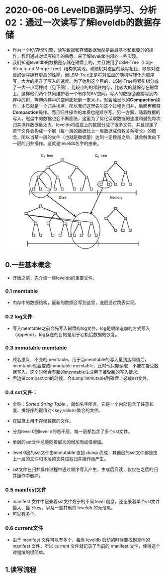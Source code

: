 # 2020-06-06 LevelDB源码学习、分析02：通过一次读写了解leveldb的数据存储

* 作为一个KV存储引擎，读写数据和存储数据当然是最最基本和重要的的操作。我们通过对读写操作的熟悉，来了解leveldb内部的一些实现。
* 我们知道leveldb的数据是存储在磁盘上的，并且使用了LSM-Tree（Log-Structured Merge-Tree）结构来实现。和随机对磁盘的读写相比，顺序对磁盘的读写拥有更高的性能，而LSM-Tree正是将对磁盘的随机写转化为顺序写，大大的提升了写入的速度。为了达到这个目的，LSM-Tree将索引树分成了一大一小两棵树（见下图），比较小的的常驻内存，比较大的就保存在磁盘上。这样他们两个共同维护着一个有序的KV空间。写入的数据会直接写到内存中的树，等待内存中的空间膨胀到一定大小，就会触发他的**Compaction**操作，本质就是一个归并排序，所以我们这里先叫这个过程为归并，后面再解释**Compaction**操作。而且归并操作的本质也是顺序写。另一方面，随着数据的写入，磁盘中的数据也会不断膨胀，这里为了优化读取数据的速度和避免每次归并操作数据量太大，leveldb将磁盘上的数据分成了很多文件，并且规定了若干文件会构成一个层（每一层的数据比上一层数据成倍数关系增长）的概念，所以当某一层的文件（也就是数据量）达到一定数量之后，就会触发向下一层的归并操作。这就是leveldb名字的由来。

<img src="/public/images/20200606/lsm_tree.png" style="zoom:70%;" />



## 0.一些基本概念

* 开始之前，先介绍一些leveldb的重要文件。

### 0.1 memtable

* 内存中的数据结构，最新的数据会写到这里，底层通过跳表实现。

### 0.2 log文件

* 写入memtable之前会先写入磁盘的log文件，log是顺序追加的方式写入（append），log存在的目的是用于宕机后数据的恢复。

### 0.3 immutable memtable

* 顾名思义，不变的memtable。用于当memtable的写入量到达阈值后，memtable就会变成immutable memtable，此时他只能读取，不能在接受数据写入，这个时候会有新的memtable生成用于接受新的写入请求。
* 后边做compaction的时候，会dump immutable到磁盘上必成sst文件。

### 0.4 sst文件：

* 全称：*Sorted String Table* ，就如名字所言，它是一个内部包含了任意长度、排好序的键值对<key,value>集合的文件。

* 在磁盘上用于存储数据的文件。
* 分为level 0到level n的若干层，每一层都包含了多个sst文件。
* 单层的sst文件总量随着层次的增加而成倍增加。
* level 0层的sst文件由immutable 直接 dump 而成，其他层的sst文件都是由上一层的文件和本层的文件进程归并操作而产生。
* sst文件在归并操作过程中通过顺序写入产生，生成后只读，仅仅在之后的归并操作中删除。

### 0.5 manifest文件

* manifest 文件中记录着sst文件处于的不同 level 信息，还记录着单个sst文件最大、最下key，以及一些其他的 leveldb 的元信息。
* 可以有多个。

### 0.6 current文件

* 由于 manifest 文件可以有多个，每当 leveldb 启动的时候要找到具体的 manifest 文件，所以 current 文件就记录了当前的 manifest 文件，使得这个过程编的很简单。

## 1.读写流程